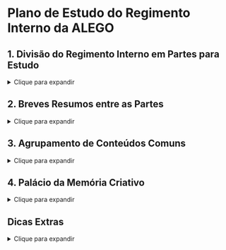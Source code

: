 # Plano de Estudo do Regimento Interno da ALEGO

## 1. Divisão do Regimento Interno em Partes para Estudo

<details>

<summary>Clique para expandir</summary>

* **Título I - Disposições Preliminares (Art. 1º ao 8º):**
    * Sede da Assembleia, Posse dos Deputados, Sessões Preparatórias (Posse, Eleição da Mesa, Instalação). [cite: 417, 418, 419, 420, 421, 422, 423, 424, 425, 426, 427, 428, 429, 430, 431, 432, 433, 434, 435]
* **Título II - Órgãos da Assembleia (Art. 9º ao 67):**
    * Mesa Diretora (Composição, Competências, Presidente, Vice-Presidentes, Secretários), Comissões (Disposições Gerais, Permanentes, Temporárias, CPIs, etc.). [cite: 457, 458, 459, 460, 461]
* **Título III e IV - Processo Legislativo e Deliberações (Art. 68 ao 110):**
    * Sessões da Assembleia, Ordem das Sessões, Votações, Debates, Prazos, Questões de Ordem, Atas e Diário. [cite: 492, 493, 494, 495, 496, 497, 498, 499, 500, 501]
* **Título V - Elaboração Legislativa (Art. 111 ao 142):**
    * Proposições, Emendas, Requerimentos, Retirada de Proposições. [cite: 253, 254, 255, 256, 257, 258, 259, 260, 261, 262, 263, 264, 265, 266, 267, 268, 269, 270, 271, 272]
* **Título VI a XII - Disposições Finais (Art. 143 ao 225):**
    * Convocação Extraordinária, Ordem Interna, Remuneração, Processos Especiais, Reforma da Constituição, Secretaria, Deputados, Disposições Gerais e Transitórias. [cite: 350, 351, 352, 353, 354, 355, 356, 357, 358, 359, 360]

</details>

## 2. Breves Resumos entre as Partes

<details>

<summary>Clique para expandir</summary>

* **Título I e II:** O Título I estabelece as bases para o funcionamento da Assembleia, desde a posse dos Deputados até a instalação da legislatura. [cite: 423, 424, 425, 426, 427, 428, 429, 430, 431, 432, 433, 434, 435, 457, 458, 459, 460, 461] O Título II detalha a estrutura interna da Assembleia, com foco na Mesa Diretora e nas Comissões, que são os órgãos que conduzem os trabalhos legislativos. [cite: 457, 458, 459, 460, 461]
* **Título II e III/IV:** O Título II define os "quem" (Mesa e Comissões), enquanto os Títulos III e IV descrevem o "como" (Sessões, Votações, Debates). [cite: 472, 473, 474, 475, 476, 477, 478, 479, 480, 481, 482, 483, 484, 485, 486, 487, 488, 489, 490, 491]
* **Título IV e V:** O Título IV trata das regras gerais das votações e debates, enquanto o Título V aprofunda o processo de elaboração das leis (proposições, emendas, etc.). [cite: 111, 112, 113, 114, 115, 116, 117, 118, 119, 120, 121, 122, 123, 124, 125]
* **Título V e VI a XII:** O Título V foca na criação das normas, e os Títulos VI a XII abordam temas diversos, desde a convocação extraordinária até as regras sobre os Deputados e disposições finais. [cite: 350, 351, 352, 353, 354, 355, 356, 357, 358, 359, 360]

</details>

## 3. Agrupamento de Conteúdos Comuns

<details>

<summary>Clique para expandir</summary>

* **Processo Legislativo:** Títulos III, IV e V tratam do processo legislativo, desde a apresentação de proposições até a votação e elaboração das leis. [cite: 485, 486, 487, 488, 489, 490, 491]
* **Órgãos da Assembleia:** Título II detalha os órgãos (Mesa e Comissões), suas competências e funcionamento. [cite: 457, 458, 459, 460, 461]
* **Deputados:** Títulos I e XI tratam dos Deputados, desde a posse até seus direitos, deveres e processo disciplinar. [cite: 420, 421, 422, 423, 424, 425, 426, 427, 428, 429, 430, 431, 432, 433, 434, 435]

</details>

## 4. Palácio da Memória Criativo

<details>

<summary>Clique para expandir</summary>

* **Local 1: Entrada do Palácio**
    * Título I: Disposições Preliminares (Posse, Eleição da Mesa)
* **Local 2: Salão Principal**
    * Título II: Órgãos da Assembleia (Mesa, Comissões)
* **Local 3: Plenário**
    * Título III e IV: Processo Legislativo e Votações (Sessões, Debates, Votações) [cite: 193, 194, 199, 200, 201, 202, 203, 204, 205]
* **Local 4: Sala de Leis**
    * Título V: Elaboração Legislativa (Proposições, Emendas) [cite: 253, 254, 255, 256, 257, 258, 259, 260, 261, 262, 263, 264, 265, 266, 267, 268, 269, 270, 271, 272]
* **Local 5: Gabinete do Presidente**
    * Título VI a XII: Assuntos Diversos (Convocação, Reforma, Deputados) [cite: 375, 376, 377, 378, 379, 380, 381]

</details>

## Dicas Extras

<details>

<summary>Clique para expandir</summary>

* **Revisão Ativa:** Após cada sessão de estudo, tente resumir os principais pontos em voz alta ou escreva um breve resumo.
* **Mapas Mentais:** Use mapas mentais para conectar os diferentes tópicos do regimento.
* **Flashcards:** Crie flashcards com perguntas e respostas sobre os artigos mais importantes.
* **Simulados:** Resolva simulados e questões de concursos anteriores para praticar.

</details>